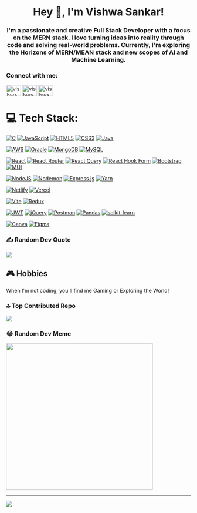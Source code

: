 <h1 align="center">Hey 👋, I'm Vishwa Sankar!</h1>
<h3 align="center">I'm a passionate and creative Full Stack Developer with a focus on the MERN stack. I love turning ideas into reality through code and solving real-world problems. Currently, I'm exploring the Horizons of MERN/MEAN stack and new scopes of AI and Machine Learning.</h3>


<h3 align="left">Connect with me:</h3>
<p align="left">
<a href="https://www.linkedin.com/in/vishwa-s-8921a0250/" target="blank"><img align="center" src="https://raw.githubusercontent.com/rahuldkjain/github-profile-readme-generator/master/src/images/icons/Social/linked-in-alt.svg" alt="vishwa s" height="30" width="40" /></a>
<a href="https://instagram.com/vishwa_expert" target="blank"><img align="center" src="https://raw.githubusercontent.com/rahuldkjain/github-profile-readme-generator/master/src/images/icons/Social/instagram.svg" alt="vishwa_expert" height="30" width="40" /></a>
<a href="https://leetcode.com/VishwaSankar" target="blank"><img align="center" src="https://raw.githubusercontent.com/rahuldkjain/github-profile-readme-generator/master/src/images/icons/Social/leet-code.svg" alt="vishwa s" height="30" width="40" /></a>
</p>

# 💻 Tech Stack:
[![C](https://img.shields.io/badge/c-%2300599C.svg?style=for-the-badge&logo=c&logoColor=white)](#) [![JavaScript](https://img.shields.io/badge/javascript-%23323330.svg?style=for-the-badge&logo=javascript&logoColor=%23F7DF1E)](#) [![HTML5](https://img.shields.io/badge/html5-%23E34F26.svg?style=for-the-badge&logo=html5&logoColor=white)](#) [![CSS3](https://img.shields.io/badge/css3-%231572B6.svg?style=for-the-badge&logo=css3&logoColor=white)](#) [![Java](https://img.shields.io/badge/java-%23ED8B00.svg?style=for-the-badge&logo=openjdk&logoColor=white)](#)

[![AWS](https://img.shields.io/badge/AWS-%23FF9900.svg?style=for-the-badge&logo=amazon-aws&logoColor=white)](#) [![Oracle](https://img.shields.io/badge/Oracle-F80000?style=for-the-badge&logo=oracle&logoColor=white)](#) [![MongoDB](https://img.shields.io/badge/MongoDB-%234ea94b.svg?style=for-the-badge&logo=mongodb&logoColor=white)](#) [![MySQL](https://img.shields.io/badge/mysql-%2300000f.svg?style=for-the-badge&logo=mysql&logoColor=white)](#)

[![React](https://img.shields.io/badge/react-%2320232a.svg?style=for-the-badge&logo=react&logoColor=%2361DAFB)](#) [![React Router](https://img.shields.io/badge/React_Router-CA4245?style=for-the-badge&logo=react-router&logoColor=white)](#) [![React Query](https://img.shields.io/badge/-React%20Query-FF4154?style=for-the-badge&logo=react%20query&logoColor=white)](#) [![React Hook Form](https://img.shields.io/badge/React%20Hook%20Form-%23EC5990.svg?style=for-the-badge&logo=reacthookform&logoColor=white)](#) [![Bootstrap](https://img.shields.io/badge/bootstrap-%238511FA.svg?style=for-the-badge&logo=bootstrap&logoColor=white)](#) [![MUI](https://img.shields.io/badge/MUI-%230081CB.svg?style=for-the-badge&logo=mui&logoColor=white)](#)

[![NodeJS](https://img.shields.io/badge/node.js-6DA55F?style=for-the-badge&logo=node.js&logoColor=white)](#) [![Nodemon](https://img.shields.io/badge/NODEMON-%23323330.svg?style=for-the-badge&logo=nodemon&logoColor=%BBDEAD)](#) [![Express.js](https://img.shields.io/badge/express.js-%23404d59.svg?style=for-the-badge&logo=express&logoColor=%2361DAFB)](#) [![Yarn](https://img.shields.io/badge/yarn-%232C8EBB.svg?style=for-the-badge&logo=yarn&logoColor=white)](#)

[![Netlify](https://img.shields.io/badge/netlify-%23000000.svg?style=for-the-badge&logo=netlify&logoColor=#00C7B7)](#) [![Vercel](https://img.shields.io/badge/vercel-%23000000.svg?style=for-the-badge&logo=vercel&logoColor=white)](#)

[![Vite](https://img.shields.io/badge/vite-%23646CFF.svg?style=for-the-badge&logo=vite&logoColor=white)](#) [![Redux](https://img.shields.io/badge/redux-%23593d88.svg?style=for-the-badge&logo=redux&logoColor=white)](#)

[![JWT](https://img.shields.io/badge/JWT-black?style=for-the-badge&logo=JSON%20web%20tokens)](#) [![jQuery](https://img.shields.io/badge/jquery-%230769AD.svg?style=for-the-badge&logo=jquery&logoColor=white)](#) [![Postman](https://img.shields.io/badge/Postman-FF6C37?style=for-the-badge&logo=postman&logoColor=white)](#) [![Pandas](https://img.shields.io/badge/pandas-%23150458.svg?style=for-the-badge&logo=pandas&logoColor=white)](#) [![scikit-learn](https://img.shields.io/badge/scikit--learn-%23F7931E.svg?style=for-the-badge&logo=scikit-learn&logoColor=white)](#)

[![Canva](https://img.shields.io/badge/Canva-%2300C4CC.svg?style=for-the-badge&logo=Canva&logoColor=white)](#) [![Figma](https://img.shields.io/badge/figma-%23F24E1E.svg?style=for-the-badge&logo=figma&logoColor=white)](#)


### ✍️ Random Dev Quote
![](https://quotes-github-readme.vercel.app/api?type=horizontal&theme=radical)

## 🎮 Hobbies
When I'm not coding, you'll find me Gaming or Exploring the World!

### 🔝 Top Contributed Repo
![](https://github-contributor-stats.vercel.app/api?username=VishwaSankar&limit=5&theme=dark&combine_all_yearly_contributions=true)

### 😂 Random Dev Meme
<img src='https://randommeme-five.vercel.app/' style="height: 400px;"/>

---
[![](https://visitcount.itsvg.in/api?id=VishwaSankar&icon=0&color=0)](https://visitcount.itsvg.in)

<!-- Proudly created with GPRM ( https://gprm.itsvg.in ) -->
